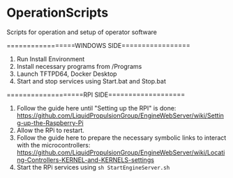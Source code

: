 # OperationScripts
Scripts for operation and setup of operator software


=================WINDOWS SIDE=================
1. Run Install Environment
2. Install necessary programs from /Programs
3. Launch TFTPD64, Docker Desktop
4. Start and stop services using Start<Service>.bat and Stop<Serivce>.bat

===================RPI SIDE===================
1. Follow the guide here until "Setting up the RPI" is done: https://github.com/LiquidPropulsionGroup/EngineWebServer/wiki/Setting-up-the-Raspberry-Pi
2. Allow the RPi to restart.
3. Follow the guide here to prepare the necessary symbolic links to interact with the microcontrollers: https://github.com/LiquidPropulsionGroup/EngineWebServer/wiki/Locating-Controllers-KERNEL-and-KERNELS-settings
4. Start the RPi services using `sh StartEngineServer.sh`
